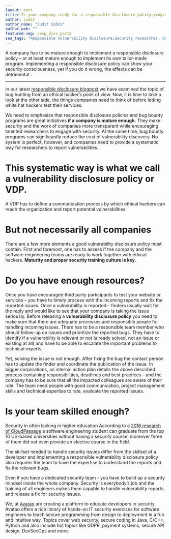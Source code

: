 ```yaml
---
layout: post
title: Is your company ready for a responsible disclosure policy program?
author: judit
author_name: "Judit Szőcs"
author_web: ""
featured-img: resp_disc_part2
seo_tags: "Responsible Vulnerability Disclosure;Security researcher; bug bounty; responsible disclosure; bug bounty hunting; how to report bugs"
---
```

A company has to be mature enough to implement a responsible disclosure policy – or at least mature enough to implement its own tailor-made program. Implementing a responsible disclosure policy can show your security consciousness, yet if you do it wrong, the effects can be detrimental .

<!--excerpt-->

----
In our latest  [responsible disclosure blogpost](https://blog.avatao.com/Responsible-vulnerability-reporting/) we have examined the topic of bug hunting from an ethical hacker’s point of view. Now, it is time to take a look at the other side, the things companies need to think of before letting white hat hackers test their services.

We need to emphasize that  responsible disclosure policies and bug bounty programs are great initiatives **if a company is mature enough.** They make security and the work of companies more transparent while encouraging talented researchers to engage with security. At the same time, bug bounty programs can significantly reduce the cost of vulnerability discovery. No system is perfect, however, and companies need to provide a systematic way for researchers to report vulnerabilities. 

# This systematic way is what we call a vulnerability disclosure policy or VDP.
A VDP has to define a communication process by which ethical hackers can reach the organization and report potential vulnerabilities.

# But not necessarily all companies 

There are a few more  elements a good vulnerability disclosure policy must contain. First and foremost, one has to assess if the company and the software engineering teams are  ready to work together with ethical hackers. **Maturity and proper security training culture is key.** 

# Do you have enough resources? 

Once you have encouraged third party participants to test your website or services – you have to timely process  with the incoming reports and fix the reported issues. Once a vulnerability is reported – finders usually wait for the reply and would like to see that your company is taking the issue seriously. Before releasing a **vulnerability disclosure policy** you need to make sure that there are adequate processes and responsible people for handling incoming issues. There has to be a responsible team member who should  follow-up on issues and prioritize the reported bugs. They have to identify if a vulnerability is relevant or not (already solved, not an issue or existing at all) and have to be able to escalate the important problems to technical experts.  

Yet, solving the issue is not enough. After fixing the bug the contact person has to update the finder and coordinate the publication of the issue.  In bigger corporations, an internal action plan details the above described process containing responsibilities, deadlines and best practices – and the company has to be sure that all the impacted colleagues are aware of their role. 
The team need people with good communication, project management skills and technical  expertise to rate, evaluate the reported issues. 

# Is your team skilled enough? 

Security in often lacking in higher education  According to a [2016 research of CloudPassage](https://www.cloudpassage.com/company/press-releases/cloudpassage-study-finds-u-s-universities-failing-cybersecurity-education/) a software engineering student can graduate from the top 10 US-based universities without having a security course, moreover three of them did not even provide an elective course in the field. 

The skillset needed to handle security issues differ from the skillset of a developer and implementing a responsible vulnerability disclosure policy also requires the team to have  the expertise to understand the reports and fix the relevant bugs. 

Even if you have a dedicated security team - you have to build up a security mindset inside the whole company. Security is everybody’s job and the training of all engineers makes them capable to handle vulnerability reports and release a fix for security issues. 

We, at [Avatao](https://avatao.com/) are creating a platform to educate developers in security. Avatao offers a rich library of hands-on IT security exercises for software engineers to teach secure programming from design to deployment in a fun and intuitive way. Topics cover web security, secure coding in Java, C/C++, Python and also include hot topics like GDPR, payment systems, secure API design, DevSecOps and more.
